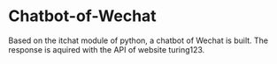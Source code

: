 # Chatbot-of-Wechat
Based on the itchat module of python, a chatbot of Wechat is built. The response is aquired with the API of website turing123. 
